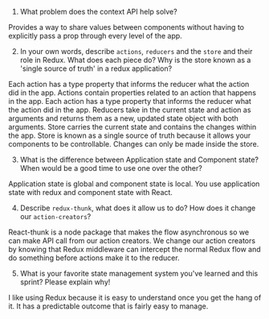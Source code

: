 1. What problem does the context API help solve?

Provides a way to share values between components without having to explicitly pass a prop through every level of the app.

2. In your own words, describe `actions`, `reducers` and the `store` and their role in Redux. What does each piece do? Why is the store known as a 'single source of truth' in a redux application?

Each action has a type property that informs the reducer what the action did in the app.
Actions contain properties related to an action that happens in the app. Each action has a type property that informs the reducer what the action did in the app.
Reducers take in the current state and action as arguments and returns them as a new, updated state object with both arguments.
Store carries the current state and contains the changes within the app. Store is known as a single source of truth because it allows your components to be controllable. Changes can only be made inside the store.

3. What is the difference between Application state and Component state? When would be a good time to use one over the other?

Application state is global and component state is local. You use application state with redux and component state with React.

4. Describe `redux-thunk`, what does it allow us to do? How does it change our `action-creators`?

React-thunk is a node package that makes the flow asynchronous so we can make API call from our action creators. We change our action creators by knowing that Redux middleware can intercept the normal Redux flow and do something before actions make it to the reducer.

5. What is your favorite state management system you've learned and this sprint? Please explain why!

I like using Redux because it is easy to understand once you get the hang of it. It has a predictable outcome that is fairly easy to manage.
